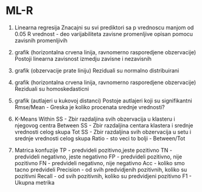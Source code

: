 # ML-R

1. Linearna regresija
Znacajni su svi prediktori sa p vrednoscu manjom od 0.05
R vrednost - deo varijabiliteta zavisne promenljive opisan pomocu zavisnih promenljivih
1. grafik (horizontalna crvena linija, ravnomerno rasporedjene obzervacije)
Postoji linearna zavisnost izmedju zavisne i nezavisnih
2. grafik (obzervacije prate liniju)
Reziduali su normalno distribuirani
3. grafik (horizontalna crvena linija, ravnomerno rasporedjene obzervacije)
Reziduali su homoskedasticni
4. grafik (autlajeri u kukovoj distanci)
Postoje autlajeri koji su signifikantni
Rmse/Mean - Greska je koliko procenata srednje vrednosti?

2. K-Means
Within SS - Zbir razdaljina svih obzervacija u klasteru i njegovog centra
Between SS - Zbir razdaljina centara klastera i srednje vrednosti celog skupa
Tot SS - Zbir razdaljina svih obzervacija u setu i srednje vrednosti celog skupa
Ratio - sto veci to bolji - Between/Tot

3. Matrica konfuzije
TP - predvideli pozitivno,jeste pozitivno
TN - predvideli negativno, jeste negativno
FP - predvideli pozitivno, nije pozitivno
FN - predvideli negativno, nije negativno
Acc - koliko smo tacno predvideli
Precision - od svih predvidjenih pozitivnih, koliko su pozitivni
Recall - od svih pozitivnih, koliko su predvidjeni pozitivno
F1 - Ukupna metrika
